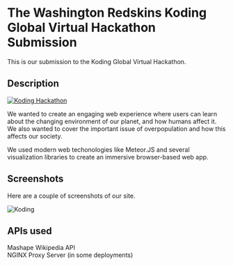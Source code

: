 # The Washington Redskins Koding Global Virtual Hackathon Submission

This is our submission to the Koding Global Virtual Hackathon.

## Description

[![Koding Hackathon](http://i.imgur.com/GVgfurb.png "Koding Hackathon")](https://koding.com/Hackathon)

We wanted to create an engaging web experience where users can learn about the changing environment of our planet, and how humans affect it. We also wanted to cover the important issue of overpopulation and how this affects our society.

We used modern web techonologies like Meteor.JS and several visualization libraries to create an immersive browser-based web app.

## Screenshots

Here are a couple of screenshots of our site.

![Koding](https://koding.com/a/site.landing/images/slideshow/2x/ss-terminal.png "Koding")

## APIs used

Mashape Wikipedia API  
NGINX Proxy Server (in some deployments)
